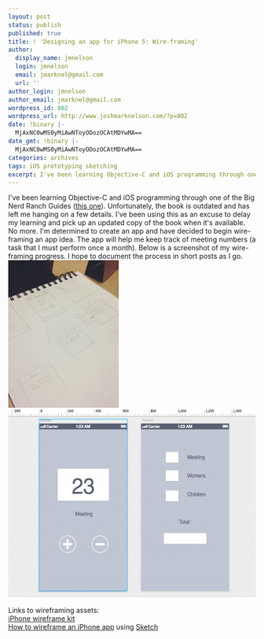 ```yaml
---
layout: post
status: publish
published: true
title: ! 'Designing an app for iPhone 5: Wire-framing'
author:
  display_name: jmnelson
  login: jmnelson
  email: jmarknel@gmail.com
  url: ''
author_login: jmnelson
author_email: jmarknel@gmail.com
wordpress_id: 802
wordpress_url: http://www.joshmarknelson.com/?p=802
date: !binary |-
  MjAxNC0wMS0yMiAwNToyODozOCAtMDYwMA==
date_gmt: !binary |-
  MjAxNC0wMS0yMiAwNToyODozOCAtMDYwMA==
categories: archives
tags: iOS prototyping sketching
excerpt: I've been learning Objective-C and iOS programming through one of the Big Nerd Ranch Guides (<a href="http://www.bignerdranch.com/book/ios_programming_the_big_nerd_ranch_guide_rd_edition_">this one</a>)...
---
```

<p>I've been learning Objective-C and iOS programming through one of the Big Nerd Ranch Guides (<a href="http://www.bignerdranch.com/book/ios_programming_the_big_nerd_ranch_guide_rd_edition_">this one</a>). Unfortunately, the book is outdated and has left me hanging on a few details. I've been using this as an excuse to delay my learning and pick up an updated copy of the book when it's available. No more. I'm determined to create an app and have decided to begin wire-framing an app idea. The app will help me keep track of meeting numbers (a task that I must perform once a month). Below is a screenshot of my wire-framing progress. I hope to document the process in short posts as I go.<br />
<a href="/assets/uploads/2014/01/IMG_0637.jpg"><img src="/assets/uploads/2014/01/IMG_0637-225x300.jpg" alt="Paper wireframe" width="225" height="300" class="aligncenter size-medium wp-image-808" /></a><br />
<a href="/assets/uploads/2014/01/Untitled.jpg"><img src="/assets/uploads/2014/01/Untitled-1024x728.jpg" alt="wireframe-1" width="540" height="383" class="alignleft size-large wp-image-803" /></a></p>
<p>Links to wireframing assets:<br />
<a href="http://www.anthonyaubertin.com/wireframe/">iPhone wireframe kit</a><br />
<a href="http://blog.mengto.com/how-to-wireframe-an-iphone-app-in-sketch/">How to wireframe an iPhone app</a> using <a href="http://www.bohemiancoding.com/sketch/">Sketch</a></p>
